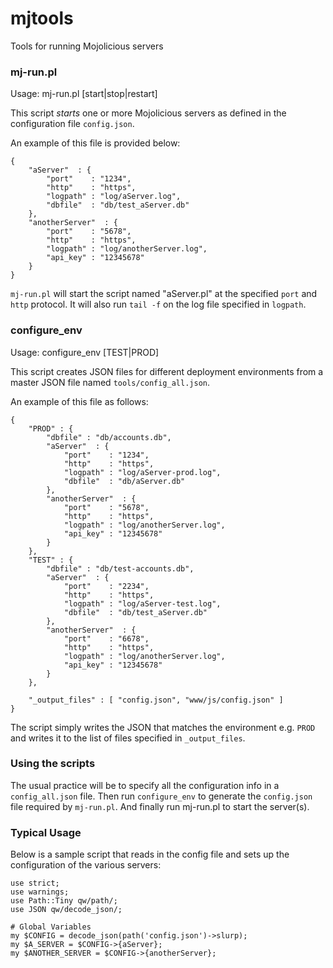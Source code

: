 mjtools
=======

Tools for running Mojolicious servers

### mj-run.pl

  Usage: mj-run.pl [start|stop|restart]

This script *starts* one or more Mojolicious servers as defined in the configuration file <code>config.json</code>.

An example of this file is provided below:

    { 
        "aServer"  : {
            "port"    : "1234", 
            "http"    : "https",
            "logpath" : "log/aServer.log",
            "dbfile"  : "db/test_aServer.db"
        },
        "anotherServer"  : {
            "port"    : "5678", 
            "http"    : "https",
            "logpath" : "log/anotherServer.log",
            "api_key" : "12345678"
        }
    }

<code>mj-run.pl</code> will start the script named "aServer.pl" at the
specified <code>port</code> and <code>http</code> protocol. It will also run
<code>tail -f</code> on the log file specified in <code>logpath</code>.

### configure_env

  Usage: configure_env [TEST|PROD]

This script creates JSON files for different deployment environments from a
master JSON file named <code>tools/config_all.json</code>.

An example of this file as follows:

    { 
        "PROD" : { 
            "dbfile" : "db/accounts.db",
            "aServer"  : {
                "port"    : "1234",
                "http"    : "https",
                "logpath" : "log/aServer-prod.log",
                "dbfile"  : "db/aServer.db"
            },
            "anotherServer"  : {
                "port"    : "5678", 
                "http"    : "https",
                "logpath" : "log/anotherServer.log",
                "api_key" : "12345678"
            }
        },
        "TEST" : { 
            "dbfile" : "db/test-accounts.db",
            "aServer"  : {
                "port"    : "2234", 
                "http"    : "https",
                "logpath" : "log/aServer-test.log",
                "dbfile"  : "db/test_aServer.db"
            },
            "anotherServer"  : {
                "port"    : "6678", 
                "http"    : "https",
                "logpath" : "log/anotherServer.log",
                "api_key" : "12345678"
            }
        },

        "_output_files" : [ "config.json", "www/js/config.json" ]
    }

The script simply writes the JSON that matches the environment e.g.
<code>PROD</code> and writes it to the list of files specified in
<code>_output_files</code>.

### Using the scripts

The usual practice will be to specify all the configuration info in a
<code>config_all.json</code> file. Then run <code>configure_env</code> to
generate the <code>config.json</code> file required by <code>mj-run.pl</code>.
And finally run mj-run.pl to start the server(s).


### Typical Usage

Below is a sample script that reads in the config file and sets up the
configuration of the various servers:

    use strict;
    use warnings;
    use Path::Tiny qw/path/;
    use JSON qw/decode_json/;

    # Global Variables
    my $CONFIG = decode_json(path('config.json')->slurp);
    my $A_SERVER = $CONFIG->{aServer};
    my $ANOTHER_SERVER = $CONFIG->{anotherServer};

